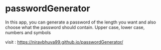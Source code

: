 # passwordGenerator
In this app, you can generate a password of the length you want and also choose what the password should contain.
Upper case, lower case, numbers and symbols

visit : https://niravbhuva99.github.io/passwordGenerator/
